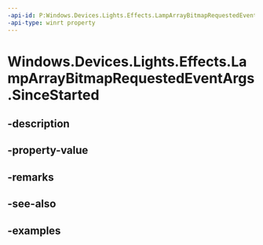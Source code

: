 ```yaml
---
-api-id: P:Windows.Devices.Lights.Effects.LampArrayBitmapRequestedEventArgs.SinceStarted
-api-type: winrt property
---
```


<!-- Property syntax.
public TimeSpan SinceStarted { get; }
-->

# Windows.Devices.Lights.Effects.LampArrayBitmapRequestedEventArgs.SinceStarted

## -description

## -property-value

## -remarks

## -see-also

## -examples

